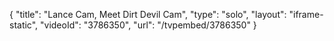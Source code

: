 {
    "title": "Lance Cam, Meet Dirt Devil Cam",
    "type": "solo",
    "layout": "iframe-static",
    "videoId": "3786350",
    "url": "\/tvpembed\/3786350"
}